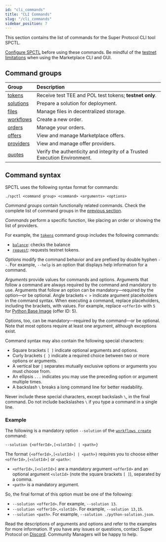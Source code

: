 ```yaml
---
id: "cli_commands"
title: "CLI Commands"
slug: "/cli_commands"
sidebar_position: 7
---
```


This section contains the list of commands for the Super Protocol CLI tool SPCTL.

[Configure SPCTL](/developers/cli_guides/configure) before using these commands. Be mindful of the [testnet limitations](/testnet/limitations) when using the Marketplace CLI and GUI.

## Command groups

| **Group** | **Description** |
| :- | :- |
| [tokens](/developers/cli_commands/tokens) | Receive test TEE and POL test tokens; **testnet only**. |
| [solutions](/developers/cli_commands/solutions) | Prepare a solution for deployment. |
| [files](/developers/cli_commands/files) | Manage files in decentralized storage. |
| [workflows](/developers/cli_commands/workflows) | Create a new order. |
| [orders](/developers/cli_commands/orders) | Manage your orders. |
| [offers](/developers/cli_commands/offers) | View and manage Marketplace offers. |
| [providers](/developers/cli_commands/providers) | View and manage offer providers. |
| [quotes](/developers/cli_commands/quotes) | Verify the authenticity and integrity of a Trusted Execution Environment. |

## Command syntax

SPCTL uses the following syntax format for commands:

```
./spctl <command group> <command> <arguments> <options>
```

_Command groups_ contain functionally related commands. Check the complete list of command groups in the [previous section](/developers/cli_commands#command-groups).

_Commands_ perform a specific function, like placing an order or showing the list of providers.

For example, the [`tokens`](/developers/cli_commands/tokens) command group includes the following commands:
- [`balance`](/developers/cli_commands/tokens/balance): checks the balance
- [`request`](/developers/cli_commands/tokens/request): requests testnet tokens.

_Options_ modify the command behavior and are prefixed by double hyphen `--`. For example, `--help` is an option that displays help information for a command.

_Arguments_ provide values for commands and options. Arguments that follow a command are always required by the command and mandatory to use. Arguments that follow an option can be mandatory—required by the option—or be optional. Angle brackets `< >` indicate argument placeholders in the command syntax. When executing a command, replace placeholders, including the brackets, with values. For example, replace `<offerId>` with `5` for [Python Base Image](https://marketplace.superprotocol.com/?offer=offerId%3D5) (offer ID: 5).

Options, too, can be mandatory—required by the command—or be optional. Note that most options require at least one argument, although exceptions exist.

Command syntax may also contain the following special characters:

- Square brackets `[ ]` indicate optional arguments and options.
- Curly brackets `{ }` indicate a required choice between two or more options or arguments.
- A vertical bar `|` separates mutually exclusive options or arguments you must choose from.
- An ellipsis `...` indicates you may use the preceding option or argument multiple times.
- A backslash `\` breaks a long command line for better readability.

Never include these special characters, except backslash `\`, in the final command. Do not include backslashes `\` if you type a command in a single line.

### Example

The following is a mandatory option `--solution` of the [`workflows create`](/developers/cli_commands/workflows/create) command:

```
--solution {<offerId>,[<slotId>] | <path>}
```

The format `{<offerId>,[<slotId>] | <path>}` requires you to choose either `<offerId>,[<slotId>]` or `<path>`:
- `<offerId>,[<slotId>]` are a mandatory argument `<offerId>` and an optional argument `<slotId>` (note the square brackets `[ ]`), separated by a comma.
- `<path>` is a mandatory argument.

So, the final format of this option must be one of the following:
- `--solution <offerId>`. For example, `--solution 13`.
- `--solution <offerId>,<slotId>`. For example, `--solution 13,15`.
- `--solution <path>`. For example, `--solution ./python-solution.json`.

Read the descriptions of arguments and options and refer to the examples for more information. If you have any issues or questions, contact Super Protocol on [Discord](https://discord.gg/superprotocol). Community Managers will be happy to help.
